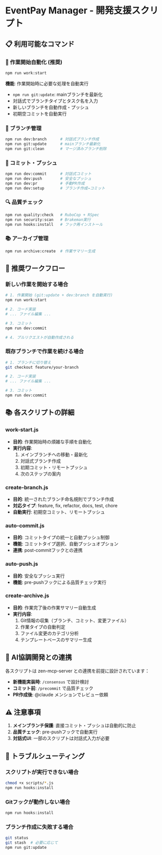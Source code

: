 # EventPay Manager - 開発支援スクリプト

## 📋 利用可能なコマンド

### 🚀 作業開始自動化 (推奨)
```bash
npm run work:start
```
**機能**: 作業開始時に必要な処理を自動実行
- `npm run git:update`: mainブランチを最新化
- 対話式でブランチタイプとタスク名を入力
- 新しいブランチを自動作成・プッシュ
- 初期空コミットを自動実行

### 🔀 ブランチ管理
```bash
npm run dev:branch      # 対話式ブランチ作成
npm run git:update      # mainブランチ最新化
npm run git:clean       # マージ済みブランチ削除
```

### 📝 コミット・プッシュ
```bash
npm run dev:commit      # 対話式コミット
npm run dev:push        # 安全なプッシュ
npm run dev:pr          # 手動PR作成
npm run dev:setup       # ブランチ作成→コミット
```

### 🔍 品質チェック
```bash
npm run quality:check   # RuboCop + RSpec
npm run security:scan   # Brakeman実行
npm run hooks:install   # フック再インストール
```

### 📚 アーカイブ管理
```bash
npm run archive:create  # 作業サマリー生成
```

## 🎯 推奨ワークフロー

### 新しい作業を開始する場合
```bash
# 1. 作業開始 (git:update + dev:branch を自動実行)
npm run work:start

# 2. コード実装
# ... ファイル編集 ...

# 3. コミット
npm run dev:commit

# 4. プルリクエストが自動作成される
```

### 既存ブランチで作業を続ける場合
```bash
# 1. ブランチに切り替え
git checkout feature/your-branch

# 2. コード実装
# ... ファイル編集 ...

# 3. コミット
npm run dev:commit
```

## 📚 各スクリプトの詳細

### work-start.js
- **目的**: 作業開始時の煩雑な手順を自動化
- **実行内容**:
  1. メインブランチへの移動・最新化
  2. 対話式ブランチ作成
  3. 初期コミット・リモートプッシュ
  4. 次のステップの案内

### create-branch.js
- **目的**: 統一されたブランチ命名規則でブランチ作成
- **対応タイプ**: feature, fix, refactor, docs, test, chore
- **自動実行**: 初期空コミット、リモートプッシュ

### auto-commit.js
- **目的**: コミットタイプの統一と自動プッシュ制御
- **機能**: コミットタイプ選択、自動プッシュオプション
- **連携**: post-commitフックとの連携

### auto-push.js
- **目的**: 安全なプッシュ実行
- **機能**: pre-pushフックによる品質チェック実行

### create-archive.js
- **目的**: 作業完了後の作業サマリー自動生成
- **実行内容**:
  1. Git情報の収集（ブランチ、コミット、変更ファイル）
  2. 作業タイプの自動判定
  3. ファイル変更のカテゴリ分析
  4. テンプレートベースのサマリー生成

## 🤖 AI協調開発との連携

各スクリプトは zen-mcp-server との連携を前提に設計されています：

- **新機能実装時**: `/consensus` で設計検討
- **コミット前**: `/precommit` で品質チェック
- **PR作成後**: @claude メンションでレビュー依頼

## ⚠️ 注意事項

1. **メインブランチ保護**: 直接コミット・プッシュは自動的に防止
2. **品質チェック**: pre-pushフックで自動実行
3. **対話式UI**: 一部のスクリプトは対話式入力が必要

## 🔧 トラブルシューティング

### スクリプトが実行できない場合
```bash
chmod +x scripts/*.js
npm run hooks:install
```

### Gitフックが動作しない場合
```bash
npm run hooks:install
```

### ブランチ作成に失敗する場合
```bash
git status
git stash  # 必要に応じて
npm run git:update
```